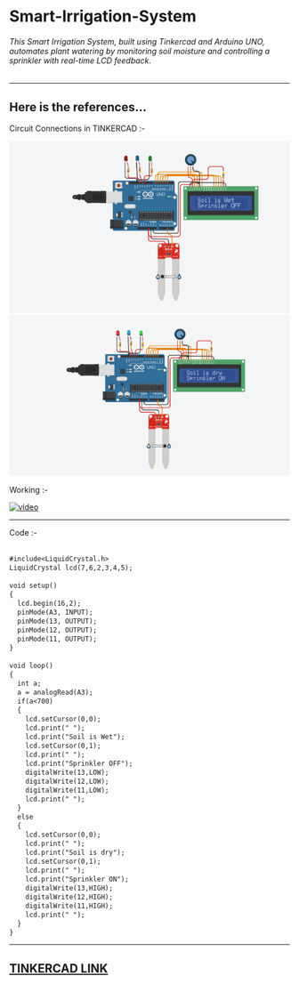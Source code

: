 # Smart-Irrigation-System
###### This Smart Irrigation System, built using Tinkercad and Arduino UNO, automates plant watering by monitoring soil moisture and controlling a sprinkler with real-time LCD feedback.
---
## Here is the references...

Circuit Connections in TINKERCAD :-

<img src=https://github.com/lingeshkumarkamaraj/Smart-Irrigation-System/blob/main/1.png> 
<img src=https://github.com/lingeshkumarkamaraj/Smart-Irrigation-System/blob/main/2.png> 

Working :- 

[<img width="300" height="300" src="https://img.icons8.com/color/96/start.png" alt="video"/>](https://youtu.be/FChY_B5z7uw)


---
Code :-
```

#include<LiquidCrystal.h>
LiquidCrystal lcd(7,6,2,3,4,5);

void setup()
{
  lcd.begin(16,2);
  pinMode(A3, INPUT);
  pinMode(13, OUTPUT);
  pinMode(12, OUTPUT);
  pinMode(11, OUTPUT);
}

void loop()
{
  int a;
  a = analogRead(A3);
  if(a<700)
  {
    lcd.setCursor(0,0);
    lcd.print(" ");
    lcd.print("Soil is Wet");
    lcd.setCursor(0,1);
    lcd.print(" ");
    lcd.print("Sprinkler OFF");
    digitalWrite(13,LOW);
    digitalWrite(12,LOW);    
    digitalWrite(11,LOW);
    lcd.print(" ");
  }
  else
  {
    lcd.setCursor(0,0);
    lcd.print(" ");
    lcd.print("Soil is dry");
    lcd.setCursor(0,1);
    lcd.print(" ");
    lcd.print("Sprinkler ON");
    digitalWrite(13,HIGH);
    digitalWrite(12,HIGH);
    digitalWrite(11,HIGH);
    lcd.print(" ");
  }
}

```
---
[TINKERCAD LINK](https://www.tinkercad.com/things/99NJweZUUkV-tremendous-snicket)
---
